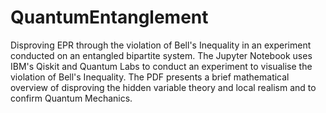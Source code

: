 # QuantumEntanglement
Disproving EPR through the violation of Bell's Inequality in an experiment conducted on an entangled bipartite system.
The Jupyter Notebook uses IBM's Qiskit and Quantum Labs to conduct an experiment to visualise the violation of Bell's Inequality. The PDF presents a brief mathematical overview of disproving the hidden variable theory and local realism and to confirm Quantum Mechanics.
